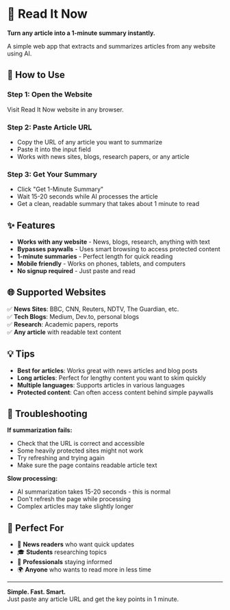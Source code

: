 # 📖 Read It Now

**Turn any article into a 1-minute summary instantly.**

A simple web app that extracts and summarizes articles from any website using AI.

## 🚀 How to Use

### Step 1: Open the Website

Visit Read It Now website in any browser.

### Step 2: Paste Article URL

- Copy the URL of any article you want to summarize
- Paste it into the input field
- Works with news sites, blogs, research papers, or any article

### Step 3: Get Your Summary

- Click "Get 1-Minute Summary"
- Wait 15-20 seconds while AI processes the article
- Get a clean, readable summary that takes about 1 minute to read

## ✨ Features

- **Works with any website** - News, blogs, research, anything with text
- **Bypasses paywalls** - Uses smart browsing to access protected content
- **1-minute summaries** - Perfect length for quick reading
- **Mobile friendly** - Works on phones, tablets, and computers
- **No signup required** - Just paste and read

## 🌐 Supported Websites

✅ **News Sites**: BBC, CNN, Reuters, NDTV, The Guardian, etc.  
✅ **Tech Blogs**: Medium, Dev.to, personal blogs  
✅ **Research**: Academic papers, reports  
✅ **Any article** with readable text content

## 💡 Tips

- **Best for articles**: Works great with news articles and blog posts
- **Long articles**: Perfect for lengthy content you want to skim quickly
- **Multiple languages**: Supports articles in various languages
- **Protected content**: Can often access content behind simple paywalls

## 🔧 Troubleshooting

**If summarization fails:**

- Check that the URL is correct and accessible
- Some heavily protected sites might not work
- Try refreshing and trying again
- Make sure the page contains readable article text

**Slow processing:**

- AI summarization takes 15-20 seconds - this is normal
- Don't refresh the page while processing
- Complex articles may take slightly longer

## 🎯 Perfect For

- 📰 **News readers** who want quick updates
- 🎓 **Students** researching topics
- 💼 **Professionals** staying informed
- 🌍 **Anyone** who wants to read more in less time

---

**Simple. Fast. Smart.**  
Just paste any article URL and get the key points in 1 minute.
